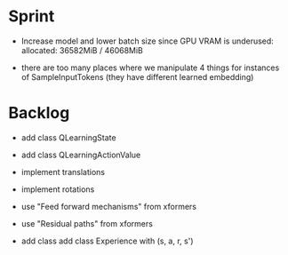 # Sprint

- Increase model and lower batch size since GPU VRAM is underused: allocated: 36582MiB / 46068MiB

- there are too many places where we manipulate 4 things for instances of SampleInputTokens (they have different learned embedding)

# Backlog

- add class QLearningState
- add class QLearningActionValue

- implement translations
- implement rotations

- use "Feed forward mechanisms" from xformers
- use "Residual paths" from xformers
- add class add class Experience with (s, a, r, s')
